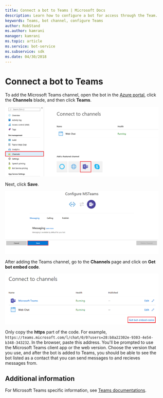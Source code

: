 ```yaml
---
title: Connect a bot to Teams | Microsoft Docs
description: Learn how to configure a bot for access through the Team.
keywords: Teams, bot channel, configure Teams
author: RobStand
ms.author: kamrani
manager: kamrani
ms.topic: article
ms.service: bot-service
ms.subservice: sdk
ms.date: 04/30/2018
---
```

# Connect a bot to Teams

To add the Microsoft Teams channel, open the bot in the [Azure portal](https://portal.azure.com), click the **Channels** blade, and then 
click **Teams**.

![Add Teams channel](media/teams/connect-teams-channel.png)

Next, click **Save**.

![Save Teams channel](media/teams/save-teams-channel.png)

After adding the Teams channel, go to the **Channels** page and click on **Get bot embed code**.

![Get embed code](media/teams/get-embed-code.png)

Only copy the **https** part of the code. For example, `https://teams.microsoft.com/l/chat/0/0?users=28:b8a22302e-9303-4e54-b348-343232`. In the browser, paste this address. You'll be prompted to use the Microsoft Teams client app or the web version. Choose the version that you use, and after the bot is added to Teams, you should be able to see the bot listed as a contact that you can send messages to and recieves messages from. 

## Additional information
For Microsoft Teams specific information, see [Teams documentations](https://docs.microsoft.com/en-us/microsoftteams/platform/overview). 
